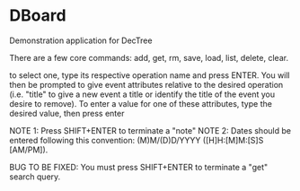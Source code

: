 # DBoard
 Demonstration application for DecTree

There are a few core commands: add, get, rm, save, load, list, delete, clear.

to select one, type its respective operation name and press ENTER. You will then be prompted to give event attributes relative to the desired operation (i.e. "title" to give a new event a title or identify the title of the event you desire to remove). To enter a value for one of these attributes, type the desired value, then press enter

NOTE 1: Press SHIFT+ENTER to terminate a "note"
NOTE 2: Dates should be entered following this convention: (M)M/(D)D/YYYY ([H]H:[M]M:[S]S [AM/PM]).

BUG TO BE FIXED: You must press SHIFT+ENTER to terminate a "get" search query.
